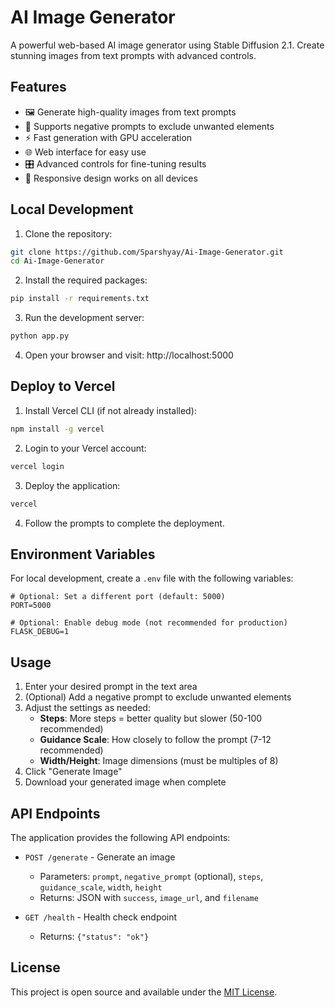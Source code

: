 # AI Image Generator

A powerful web-based AI image generator using Stable Diffusion 2.1. Create stunning images from text prompts with advanced controls.

## Features

- 🖼️ Generate high-quality images from text prompts
- 🎨 Supports negative prompts to exclude unwanted elements
- ⚡ Fast generation with GPU acceleration
- 🌐 Web interface for easy use
- 🎛️ Advanced controls for fine-tuning results
- 📱 Responsive design works on all devices

## Local Development

1. Clone the repository:
```bash
git clone https://github.com/Sparshyay/Ai-Image-Generator.git
cd Ai-Image-Generator
```

2. Install the required packages:
```bash
pip install -r requirements.txt
```

3. Run the development server:
```bash
python app.py
```

4. Open your browser and visit: http://localhost:5000

## Deploy to Vercel

1. Install Vercel CLI (if not already installed):
```bash
npm install -g vercel
```

2. Login to your Vercel account:
```bash
vercel login
```

3. Deploy the application:
```bash
vercel
```

4. Follow the prompts to complete the deployment.

## Environment Variables

For local development, create a `.env` file with the following variables:

```
# Optional: Set a different port (default: 5000)
PORT=5000

# Optional: Enable debug mode (not recommended for production)
FLASK_DEBUG=1
```

## Usage

1. Enter your desired prompt in the text area
2. (Optional) Add a negative prompt to exclude unwanted elements
3. Adjust the settings as needed:
   - **Steps**: More steps = better quality but slower (50-100 recommended)
   - **Guidance Scale**: How closely to follow the prompt (7-12 recommended)
   - **Width/Height**: Image dimensions (must be multiples of 8)
4. Click "Generate Image"
5. Download your generated image when complete

## API Endpoints

The application provides the following API endpoints:

- `POST /generate` - Generate an image
  - Parameters: `prompt`, `negative_prompt` (optional), `steps`, `guidance_scale`, `width`, `height`
  - Returns: JSON with `success`, `image_url`, and `filename`

- `GET /health` - Health check endpoint
  - Returns: `{"status": "ok"}`

## License

This project is open source and available under the [MIT License](LICENSE).
